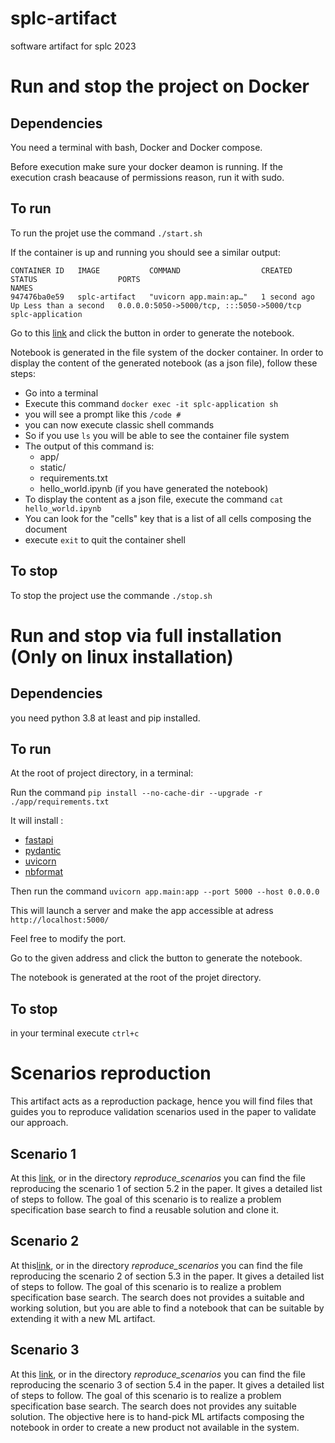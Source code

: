 # splc-artifact

software artifact for splc 2023

# Run and stop the project on Docker

## Dependencies

You need a terminal with bash, Docker and Docker compose.

Before execution make sure your docker deamon is running.
If the execution crash beacause of permissions reason, run it with sudo.

## To run

To run the projet use the command `./start.sh`

If the container is up and running you should see a similar output:

```
CONTAINER ID   IMAGE           COMMAND                  CREATED        STATUS                  PORTS                                       NAMES
947476ba0e59   splc-artifact   "uvicorn app.main:ap…"   1 second ago   Up Less than a second   0.0.0.0:5050->5000/tcp, :::5050->5000/tcp   splc-application
```

Go to this [link](http://localhost:5050/) and click the button in order to generate the notebook.

Notebook is generated in the file system of the docker container.
In order to display the content of the generated notebook (as a json file), follow these steps:

- Go into a terminal
- Execute this command `docker exec -it splc-application sh`
- you will see a prompt like this `/code # `
- you can now execute classic shell commands
- So if you use `ls` you will be able to see the container file system
- The output of this command is:
  - app/
  - static/
  - requirements.txt
  - hello_world.ipynb (if you have generated the notebook)
- To display the content as a json file, execute the command `cat hello_world.ipynb`
- You can look for the "cells" key that is a list of all cells composing the document
- execute `exit` to quit the container shell

## To stop

To stop the project use the commande `./stop.sh`

# Run and stop via full installation (Only on linux installation)

## Dependencies

you need python 3.8 at least and pip installed.

## To run

At the root of project directory, in a terminal:

Run the command `pip install --no-cache-dir --upgrade -r ./app/requirements.txt`

It will install :

- [fastapi](https://fastapi.tiangolo.com/)
- [pydantic](https://docs.pydantic.dev/)
- [uvicorn](https://www.uvicorn.org/)
- [nbformat](https://github.com/jupyter/nbformat)

Then run the command `uvicorn app.main:app --port 5000 --host 0.0.0.0`

This will launch a server and make the app accessible at adress `http://localhost:5000/`

Feel free to modify the port.

Go to the given address and click the button to generate the notebook.

The notebook is generated at the root of the projet directory.

## To stop

in your terminal execute `ctrl+c`

# Scenarios reproduction

This artifact acts as a reproduction package, hence you will find files that guides you to reproduce validation scenarios used in the paper to validate our approach.

## Scenario 1

At this [link](https://anonymous.4open.science/r/splc-artifact-files/reproduce_scenarios/reproduce_scenario1.md), or in the directory _reproduce_scenarios_ you can find the file reproducing the scenario 1 of section 5.2 in the paper. It gives a detailed list of steps to follow. The goal of this scenario is to realize a problem specification base search to find a reusable solution and clone it.

## Scenario 2

At this[link](https://anonymous.4open.science/r/splc-artifact-files/reproduce_scenarios/reproduce_scenario2.md), or in the directory _reproduce_scenarios_ you can find the file reproducing the scenario 2 of section 5.3 in the paper. It gives a detailed list of steps to follow. The goal of this scenario is to realize a problem specification base search. The search does not provides a suitable and working solution, but you are able to find a notebook that can be suitable by extending it with a new ML artifact.

## Scenario 3

At this [link](https://anonymous.4open.science/r/splc-artifact-files/reproduce_scenarios/reproduce_scenario3.md), or in the directory _reproduce_scenarios_ you can find the file reproducing the scenario 3 of section 5.4 in the paper. It gives a detailed list of steps to follow. The goal of this scenario is to realize a problem specification base search. The search does not provides any suitable solution. The objective here is to hand-pick ML artifacts composing the notebook in order to create a new product not available in the system.
